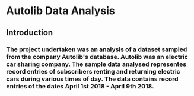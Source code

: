# Autolib Data Analysis 
## Introduction
### The project undertaken was an analysis of a dataset sampled from the company Autolib's database. Autolib was an electric car sharing company. The sample data analysed representes record entries of subscribers renting and returning electric cars during various times of day. The data contains record entries of the dates April 1st 2018 - April 9th 2018.
